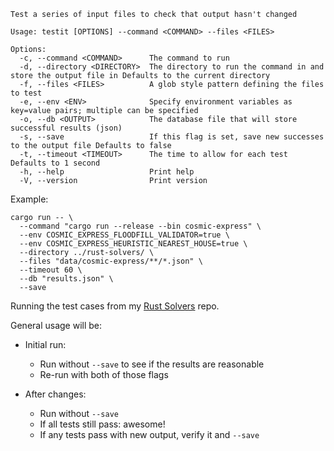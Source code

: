 ```
Test a series of input files to check that output hasn't changed

Usage: testit [OPTIONS] --command <COMMAND> --files <FILES>

Options:
  -c, --command <COMMAND>      The command to run
  -d, --directory <DIRECTORY>  The directory to run the command in and store the output file in Defaults to the current directory
  -f, --files <FILES>          A glob style pattern defining the files to test
  -e, --env <ENV>              Specify environment variables as key=value pairs; multiple can be specified
  -o, --db <OUTPUT>            The database file that will store successful results (json)
  -s, --save                   If this flag is set, save new successes to the output file Defaults to false
  -t, --timeout <TIMEOUT>      The time to allow for each test Defaults to 1 second
  -h, --help                   Print help
  -V, --version                Print version
```

Example:

```
cargo run -- \
  --command "cargo run --release --bin cosmic-express" \
  --env COSMIC_EXPRESS_FLOODFILL_VALIDATOR=true \
  --env COSMIC_EXPRESS_HEURISTIC_NEAREST_HOUSE=true \
  --directory ../rust-solvers/ \
  --files "data/cosmic-express/**/*.json" \
  --timeout 60 \
  --db "results.json" \
  --save
```

Running the test cases from my [Rust Solvers](https://github.com/jpverkamp/rust-solvers) repo. 

General usage will be:

* Initial run:
  * Run without `--save` to see if the results are reasonable
  * Re-run with both of those flags

* After changes:
  * Run without `--save`
  * If all tests still pass: awesome!
  * If any tests pass with new output, verify it and `--save`